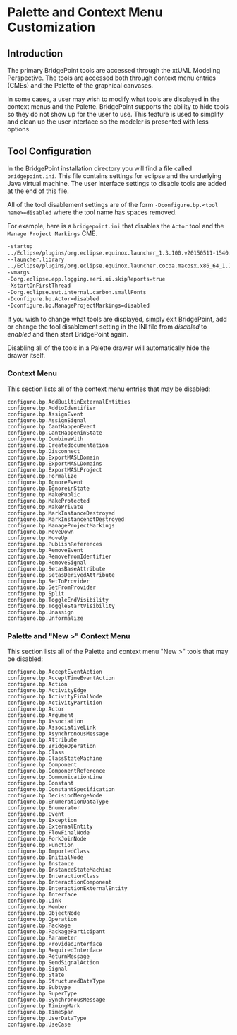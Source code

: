 Palette and Context Menu Customization 
===================

Introduction
------------
The primary BridgePoint tools are accessed through the xtUML Modeling Perspective. The
tools are accessed both through context menu entries (CMEs) and the Palette of the
graphical canvases.  

In some cases, a user may wish to modify what tools are displayed in the context menus
and the Palette.  BridgePoint supports the ability to hide tools so they do not show
up for the user to use.  This feature is used to simplify and clean up the user 
interface so the modeler is presented with less options.  


Tool Configuration
------------
In the BridgePoint installation directory you will find a file called `bridgepoint.ini`. This
file contains settings for eclipse and the underlying Java virtual machine. The user 
interface settings to disable tools are added at the end of this file.  

All of the tool disablement settings are of the form `-Dconfigure.bp.<tool name>=disabled` where the 
tool name has spaces removed.  

For example, here is a `bridgepoint.ini` that disables the `Actor` tool and the
`Manage Project Markings` CME.   

```xml
-startup
../Eclipse/plugins/org.eclipse.equinox.launcher_1.3.100.v20150511-1540.jar
--launcher.library
../Eclipse/plugins/org.eclipse.equinox.launcher.cocoa.macosx.x86_64_1.1.300.v20150602-1417
-vmargs
-Dorg.eclipse.epp.logging.aeri.ui.skipReports=true
-XstartOnFirstThread
-Dorg.eclipse.swt.internal.carbon.smallFonts
-Dconfigure.bp.Actor=disabled
-Dconfigure.bp.ManageProjectMarkings=disabled
```

If you wish to change what tools are displayed, simply exit BridgePoint, add or change the tool
disablement setting in the INI file from *disabled* to *enabled* and then start BridgePoint again.   

Disabling all of the tools in a Palette drawer will automatically hide the drawer itself.  

### Context Menu 
This section lists all of the context menu entries that may be disabled:
```
configure.bp.AddBuiltinExternalEntities
configure.bp.AddtoIdentifier
configure.bp.AssignEvent
configure.bp.AssignSignal
configure.bp.CantHappenEvent
configure.bp.CantHappeninState
configure.bp.CombineWith
configure.bp.Createdocumentation
configure.bp.Disconnect
configure.bp.ExportMASLDomain
configure.bp.ExportMASLDomains
configure.bp.ExportMASLProject
configure.bp.Formalize
configure.bp.IgnoreEvent
configure.bp.IgnoreinState
configure.bp.MakePublic
configure.bp.MakeProtected
configure.bp.MakePrivate
configure.bp.MarkInstanceDestroyed
configure.bp.MarkInstancenotDestroyed
configure.bp.ManageProjectMarkings
configure.bp.MoveDown
configure.bp.MoveUp
configure.bp.PublishReferences
configure.bp.RemoveEvent
configure.bp.RemovefromIdentifier
configure.bp.RemoveSignal
configure.bp.SetasBaseAttribute
configure.bp.SetasDerivedAttribute
configure.bp.SetToProvider
configure.bp.SetFromProvider
configure.bp.Split
configure.bp.ToggleEndVisibility
configure.bp.ToggleStartVisibility
configure.bp.Unassign
configure.bp.Unformalize
```

### Palette and "New >" Context Menu
This section lists all of the Palette and context menu "New >" tools that may be disabled:
```
configure.bp.AcceptEventAction
configure.bp.AcceptTimeEventAction
configure.bp.Action
configure.bp.ActivityEdge
configure.bp.ActivityFinalNode
configure.bp.ActivityPartition
configure.bp.Actor
configure.bp.Argument
configure.bp.Association
configure.bp.AssociativeLink
configure.bp.AsynchronousMessage
configure.bp.Attribute
configure.bp.BridgeOperation
configure.bp.Class
configure.bp.ClassStateMachine
configure.bp.Component
configure.bp.ComponentReference
configure.bp.CommunicationLine
configure.bp.Constant
configure.bp.ConstantSpecification
configure.bp.DecisionMergeNode
configure.bp.EnumerationDataType
configure.bp.Enumerator
configure.bp.Event
configure.bp.Exception
configure.bp.ExternalEntity
configure.bp.FlowFinalNode
configure.bp.ForkJoinNode
configure.bp.Function
configure.bp.ImportedClass
configure.bp.InitialNode
configure.bp.Instance
configure.bp.InstanceStateMachine
configure.bp.InteractionClass
configure.bp.InteractionComponent
configure.bp.InteractionExternalEntity
configure.bp.Interface
configure.bp.Link
configure.bp.Member
configure.bp.ObjectNode
configure.bp.Operation
configure.bp.Package
configure.bp.PackageParticipant
configure.bp.Parameter
configure.bp.ProvidedInterface
configure.bp.RequiredInterface
configure.bp.ReturnMessage
configure.bp.SendSignalAction
configure.bp.Signal
configure.bp.State
configure.bp.StructuredDataType
configure.bp.Subtype
configure.bp.SuperType
configure.bp.SynchronousMessage
configure.bp.TimingMark
configure.bp.TimeSpan
configure.bp.UserDataType
configure.bp.UseCase
```
